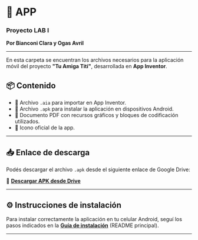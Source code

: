 # 📱 APP

### Proyecto LAB I  
**Por Bianconi Clara y Ogas Avril**

---

En esta carpeta se encuentran los archivos necesarios para la aplicación móvil del proyecto **"Tu Amiga Titi"**, desarrollada en **App Inventor**.

## 📦 Contenido

- 📄 Archivo `.aia` para importar en App Inventor.
- 📱 Archivo `.apk` para instalar la aplicación en dispositivos Android.
- 🧩 Documento PDF con recursos gráficos y bloques de codificación utilizados.
- 🌟 Icono oficial de la app.

---

## 📥 Enlace de descarga

Podés descargar el archivo `.apk` desde el siguiente enlace de Google Drive:

🔗 [**Descargar APK desde Drive**](https://drive.google.com/drive/folders/1TEbHYMsClE_ovuQ5bpBkStJ184czhBTf?usp=sharing)

---

## ⚙️ Instrucciones de instalación

Para instalar correctamente la aplicación en tu celular Android, seguí los pasos indicados en la **[Guía de instalación](../README.md)** (README principal).

---
